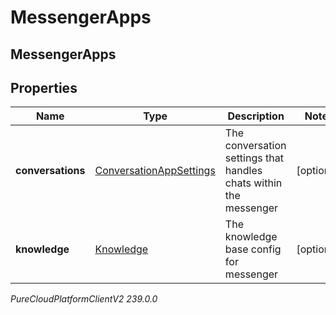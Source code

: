 # MessengerApps

## MessengerApps

## Properties

|Name | Type | Description | Notes|
|------------ | ------------- | ------------- | -------------|
| **conversations** | [ConversationAppSettings](ConversationAppSettings) | The conversation settings that handles chats within the messenger | [optional] |
| **knowledge** | [Knowledge](Knowledge) | The knowledge base config for messenger | [optional] |



_PureCloudPlatformClientV2 239.0.0_
